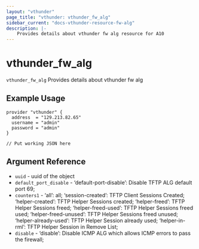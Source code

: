 ```yaml
---
layout: "vthunder"
page_title: "vthunder: vthunder_fw_alg"
sidebar_current: "docs-vthunder-resource-fw-alg"
description: |-
	Provides details about vthunder fw alg resource for A10
---
```


# vthunder\_fw\_alg

`vthunder_fw_alg` Provides details about vthunder fw alg
## Example Usage


```hcl
provider "vthunder" {
  address  = "129.213.82.65"
  username = "admin"
  password = "admin"
}

// Put working JSON here
```

## Argument Reference

* `uuid` - uuid of the object
* `default_port_disable` - ‘default-port-disable’: Disable TFTP ALG default port 69;
* `counters1` - ‘all’: all; ‘session-created’: TFTP Client Sessions Created; ‘helper-created’: TFTP Helper Sessions created; ‘helper-freed’: TFTP Helper Sessions freed; ‘helper-freed-used’: TFTP Helper Sessions freed used; ‘helper-freed-unused’: TFTP Helper Sessions freed unused; ‘helper-already-used’: TFTP Helper Session already used; ‘helper-in-rml’: TFTP Helper Session in Remove List;
* `disable` - ‘disable’: Disable ICMP ALG which allows ICMP errors to pass the firewall;


